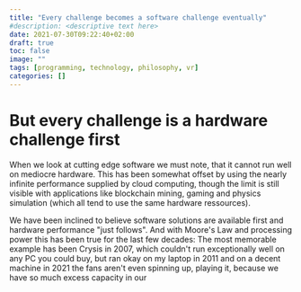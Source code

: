 ```yaml
---
title: "Every challenge becomes a software challenge eventually"
#description: <descriptive text here>
date: 2021-07-30T09:22:40+02:00
draft: true
toc: false
image: ""
tags: [programming, technology, philosophy, vr]
categories: []
---
```


# But every challenge is a hardware challenge first
<!--more-->
When we look at cutting edge software we must note, that it cannot run well on mediocre hardware. This has been somewhat offset by using the nearly infinite performance supplied by cloud computing, though the limit is still visible with applications like blockchain mining, gaming and physics simulation (which all tend to use the same hardware ressources).

We have been inclined to believe software solutions are available first and hardware performance "just follows". And with Moore's Law and processing power this has been true for the last few decades: The most memorable example has been Crysis in 2007, which couldn't run exceptionally well on any PC you could buy, but ran okay on my laptop in 2011 and on a decent machine in 2021 the fans aren't even spinning up, playing it, because we have so much excess capacity in our 
